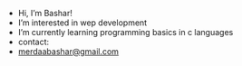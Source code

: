 -  Hi, I’m Bashar! 
-  I’m interested in wep development 
-  I’m currently learning programming basics in c languages 
- contact:
- merdaabashar@gmail.com
